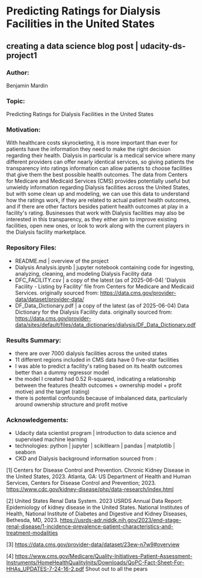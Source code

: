 # Predicting Ratings for Dialysis Facilities in the United States 

## creating a data science blog post | udacity-ds-project1

### Author: 
Benjamin Mardin

### Topic: 
Predicting Ratings for Dialysis Facilities in the United States 

### Motivation: 
With healthcare costs skyrocketing, it is more important than ever for patients have the information they need to make the right decision regarding their health.  Dialysis in particular is a medical service where many different providers can offer nearly identical services, so giving patients the transparency into ratings information can allow patients to choose facilities that give them the best possible health outcomes. The data from Centers for Medicare and Medicaid Services (CMS) provides potentially useful but unwieldy information regarding Dialysis facilities across the United States, but with some clean up and modeling, we can use this data to understand how the ratings work, if they are related to actual patient health outcomes, and if there are other factors besides patient health outcomes at play in a facility's rating.  Businesses that work with Dialysis facilities may also be interested in this transparency, as they either aim to improve existing facilities, open new ones, or look to work along with the current players in the Dialysis facility marketplace.

### Repository Files:
- README.md | overview of the project
- Dialysis Analysis.ipynb | jupyter notebook containing code for ingesting, analyzing, cleaning, and modeling Dialysis Facility data
- DFC_FACILITY.csv | a copy of the latest (as of 2025-06-04) 'Dialysis Facility - Listing by Facility' file from Centers for Medicare and Medicaid Services. originally sourced from: https://data.cms.gov/provider-data/dataset/provider-data/
- DF_Data_Dictionary.pdf | a copy of the latest (as of 2025-06-04) Data Dictionary for the Dialysis Facility data.  originally sourced from: https://data.cms.gov/provider-data/sites/default/files/data_dictionaries/dialysis/DF_Data_Dictionary.pdf

  
### Results Summary:
- there are over 7000 dialysis facilities across the united states
- 11 different regions included in CMS data have 0 five-star facilities
- I was able to predict a facility's rating based on its health outcomes better than a dummy regressor model
- the model I created had 0.52 R-squared, indicating a relationship between the features (health outcomes + ownership model + profit motive) and the target (rating)
- there is potential confounds because of imbalanced data, particularly around ownership structure and profit motive

### Acknowledgements:
- Udacity data scientist program | introduction to data science and supervised machine learning 
- technologies: python | jupyter | scikitlearn | pandas | matplotlib | seaborn
- CKD and Dialysis background information sourced from :

[1] Centers for Disease Control and Prevention. Chronic Kidney Disease in the United States, 2023. Atlanta, GA: US Department of Health and Human Services, Centers for Disease Control and Prevention; 2023. https://www.cdc.gov/kidney-disease/php/data-research/index.html

[2] United States Renal Data System. 2023 USRDS Annual Data Report: Epidemiology of kidney disease in the United States. National Institutes of Health, National Institute of Diabetes and Digestive and Kidney Diseases, Bethesda, MD, 2023. https://usrds-adr.niddk.nih.gov/2023/end-stage-renal-disease/1-incidence-prevalence-patient-characteristics-and-treatment-modalities

[3] https://data.cms.gov/provider-data/dataset/23ew-n7w9#overview

[4] https://www.cms.gov/Medicare/Quality-Initiatives-Patient-Assessment-Instruments/HomeHealthQualityInits/Downloads/QoPC-Fact-Sheet-For-HHAs_UPDATES-7-24-16-2.pdf
Shout out to all the pears
